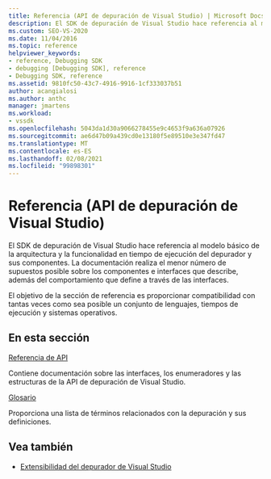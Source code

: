 ```yaml
---
title: Referencia (API de depuración de Visual Studio) | Microsoft Docs
description: El SDK de depuración de Visual Studio hace referencia al modelo básico de la arquitectura y la funcionalidad en tiempo de ejecución del depurador y sus componentes.
ms.custom: SEO-VS-2020
ms.date: 11/04/2016
ms.topic: reference
helpviewer_keywords:
- reference, Debugging SDK
- debugging [Debugging SDK], reference
- Debugging SDK, reference
ms.assetid: 9810fc50-43c7-4916-9916-1cf333037b51
author: acangialosi
ms.author: anthc
manager: jmartens
ms.workload:
- vssdk
ms.openlocfilehash: 5043da1d30a9066278455e9c4653f9a636a07926
ms.sourcegitcommit: ae6d47b09a439cd0e13180f5e89510e3e347fd47
ms.translationtype: MT
ms.contentlocale: es-ES
ms.lasthandoff: 02/08/2021
ms.locfileid: "99898301"
---
```

# <a name="reference-visual-studio-debugging-apis"></a>Referencia (API de depuración de Visual Studio)

El SDK de depuración de Visual Studio hace referencia al modelo básico de la arquitectura y la funcionalidad en tiempo de ejecución del depurador y sus componentes. La documentación realiza el menor número de supuestos posible sobre los componentes e interfaces que describe, además del comportamiento que define a través de las interfaces.

El objetivo de la sección de referencia es proporcionar compatibilidad con tantas veces como sea posible un conjunto de lenguajes, tiempos de ejecución y sistemas operativos.

## <a name="in-this-section"></a>En esta sección

[Referencia de API](../../../extensibility/debugger/reference/api-reference-visual-studio-debugging.md)

Contiene documentación sobre las interfaces, los enumeradores y las estructuras de la API de depuración de Visual Studio.

[Glosario](../../../extensibility/debugger/reference/visual-studio-debugger-glossary.md)

Proporciona una lista de términos relacionados con la depuración y sus definiciones.

## <a name="see-also"></a>Vea también

- [Extensibilidad del depurador de Visual Studio](../../../extensibility/debugger/visual-studio-debugger-extensibility.md)
